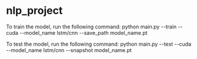 # nlp_project
To train the model, run the following command:
python main.py --train --cuda --model_name lstm/cnn --save_path model_name.pt 

To test the model, run the following command:
python main.py --test --cuda --model_name lstm/cnn --snapshot model_name.pt
